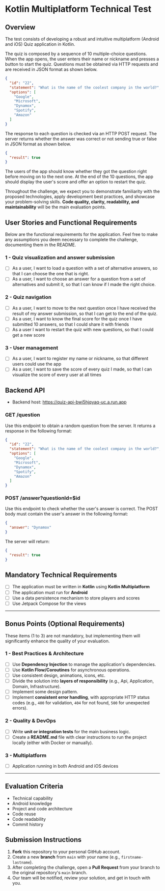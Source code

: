 # Kotlin Multiplatform Technical Test

## Overview

The test consists of developing a robust and intuitive multiplatform (Android and iOS) Quiz application in Kotlin.

The quiz is composed by a sequence of 10 multiple-choice questions. When the app opens, the user enters their name or nickname and presses a button to start the quiz. Questions must be obtained via HTTP requests and are received in JSON format as shown below.

```json
{
  "id": "22",
  "statement": "What is the name of the coolest company in the world?",
  "options": [
    "Google",
    "Microsoft",
    "Dynamox",
    "Spotify",
    "Amazon"
  ]
}
```

The response to each question is checked via an HTTP POST request. The server returns whether the answer was correct or not sending true or false in JSON format as shown below.

```json
{
  "result": true
}
```

The users of the app should know whether they got the question right before moving on to the next one. At the end of the 10 questions, the app should display the user's score and offer an option to restart the quiz.

Throughout the challenge, we expect you to demonstrate familiarity with the proposed technologies, apply development best practices, and showcase your problem-solving skills. **Code quality, clarity, readability, and maintainability** will be the main evaluation points.

## User Stories and Functional Requirements
Below are the functional requirements for the application. Feel free to make any assumptions you deem necessary to complete the challenge, documenting them in the README.

### 1 - Quiz visualization and answer submission
- [ ] As a user, I want to load a question with a set of alternative answers, so that I can choose the one that is right.  
- [ ] As a user, I want to choose an answer for a question from a set of alternatives and submit it, so that I can know if I made the right choice.

### 2 - Quiz navigation
- [ ] As a user, I want to move to the next question once I have received the result of my answer submission, so that I can get to the end of the quiz.
- [ ] As a user, I want to know the final score for the quiz once I have submitted 10 answers, so that I could share it with friends
- [ ] As a user I want to restart the quiz with new questions, so that I could get a new score

### 3 - User management
- [ ] As a user, I want to register my name or nickname, so that different users could use the app
- [ ] As a user, I want to save the score of every quiz I made, so that I can visualize the score of every user at all times

## Backend API

- Backend host: https://quiz-api-bwi5hjqyaq-uc.a.run.app

### GET /question

Use this endpoint to obtain a random question from the server. It returns a response in the following format:

```json
{
  "id": "22",
  "statement": "What is the name of the coolest company in the world?",
  "options": [
    "Google",
    "Microsoft",
    "Dynamox",
    "Spotify",
    "Amazon"
  ]
}
```

### POST /answer?questionId=$id

Use this endpoint to check whether the user's answer is correct. The POST body must contain the user's answer in the following format:

```json
{
  "answer": "Dynamox"
}
```

The server will return:

```json
{
  "result": true
}
```

## Mandatory Technical Requirements

- [ ] The application must be written in **Kotlin** using **Kotlin Multiplatform**
- [ ] The application must run for **Android**
- [ ] Use a data persistence mechanism to store players and scores
- [ ] Use Jetpack Compose for the views

---

## Bonus Points (Optional Requirements)
These items (1 to 3) are not mandatory, but implementing them will significantly enhance the quality of your evaluation.

### 1 - Best Practices & Architecture
- [ ] Use **Dependency Injection** to manage the application's dependencies.
- [ ] Use **Kotlin Flow/Coroutines** for asynchronous operations.
- [ ] Use consistent design, animations, icons, etc.
- [ ] Divide the solution into **layers of responsibility** (e.g., Api, Application, Domain, Infrastructure). 
- [ ] Implement some design pattern.  
- [ ] Implement **consistent error handling**, with appropriate HTTP status codes (e.g., `400` for validation, `404` for not found, `500` for unexpected errors).  

### 2 - Quality & DevOps
- [ ] Write **unit or integration tests** for the main business logic.
- [ ] Create a **README.md** file with clear instructions to run the project locally (either with Docker or manually).

### 3 - Multiplatform
- [ ] Application running in both Android and iOS devices

---

## Evaluation Criteria

- Technical capability
- Android knowledge
- Project and code architecture
- Code reuse
- Code readability
- Commit history

## Submission Instructions
1. **Fork** this repository to your personal GitHub account.  
2. Create a new **branch** from `main` with your name (e.g., `firstname-lastname`).  
3. After completing the challenge, open a **Pull Request** from your branch to the original repository's `main` branch.  
4. Our team will be notified, review your solution, and get in touch with you. 